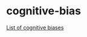 # cognitive-bias

[List of cognitive biases](https://recreatorus.github.io/cognitive-bias/ 'watch demo')
